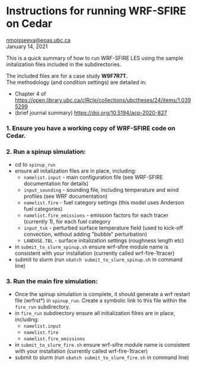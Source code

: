 # Instructions for running WRF-SFIRE on Cedar

nmoisseeva@eoas.ubc.ca \
January 14, 2021

This is a quick summary of how to run WRF-SFIRE LES using the sample initalization files included in the subdirectories.

The included files are for a case study **W9F7R7T**. \
The methodology (and condition settings) are detailed in:
* Chapter 4 of https://open.library.ubc.ca/cIRcle/collections/ubctheses/24/items/1.0395299 
* (brief journal summary)  https://doi.org/10.5194/acp-2020-827 

### 1. Ensure you have a working copy of WRF-SFIRE code on Cedar. 

### 2. Run a spinup simulation: 
* cd to `spinup_run`
* ensure all initalization files are in place, including:
	- `namelist.input` - main configuration file (see WRF-SFIRE documentation for details)
	- `input_sounding` - sounding file, including temperature and wind profiles (see WRF documentation)
	- `namelist.fire` - fuel category settings (this model uses Anderson fuel categories)
	- `namelist.fire_emissions` - emission factors for each tracer (currently 1), for each fuel category
	- `input_tsk` - perturbed surface temperature field (used to kick-off convection, without adding "bubble" perturbation)
	- `LANDUSE.TBL` - surface initalization settings (roughness length etc) 
* in `submit_to_slurm_spinup.sh` ensure wrf-sfire module name is consistent with your installation (currently called wrf-fire-1tracer)
* submit to slurm (run `sbatch submit_to_slurm_spinup.sh` in command line)

### 3. Run the main fire simulation:
*  Once the spinup simulation is complete, it should generate a wrf restart file (wrfrst*) in `spinup_run`. Create a symbolic link to this file within the `fire_run` subdirectory. 
* in `fire_run` subdirectory ensure all initialization filres are in place, including:
	- `namelist.input`
	- `namelist.fire`
	- `namelist.fire_emissions`
* in `submit_to_slurm_fire.sh` ensure wrf-sifre module name is consistent with your installation (currently called wrf-fire-1tracer) 
* submit to slurm (run `sbatch submit_to_slurm_fire.sh` in command line)


